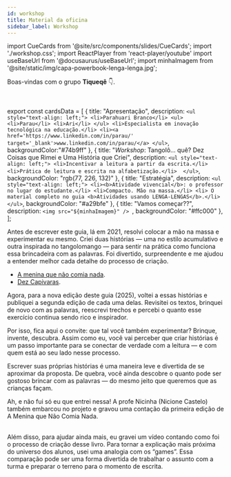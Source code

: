 ```yaml
---
id: workshop
title: Material da oficina
sidebar_label: Workshop
---
```

import CueCards from '@site/src/components/slides/CueCards';
import './workshop.css';
import ReactPlayer from 'react-player/youtube'
import useBaseUrl from '@docusaurus/useBaseUrl';
import minhaImagem from '@site/static/img/capa-powerbook-lenga-lenga.jpg';

Boas-vindas com o grupo **Tiqueqê** 👇.

<center>
<ReactPlayer url='https://www.youtube.com/watch?v=DyEq-BL32tY' controls={true} width='100%' />
</center>

<br />

export const cardsData = [
  {
    title: "Apresentação",
    description: `
    <ul style="text-align: left;">
      <li>Parahuari Branco</li>
      <ul>
        <li>Parau</li>
        <li>Ari</li>
      </ul>
      <li>Especialista em inovação tecnológica na educação.</li>
      <li><a href='https://www.linkedin.com/in/parau/' target='_blank'>www.linkedin.com/in/parau/</a>
    </ul>
    `,
    backgroundColor:"#74b9ff"
  },
  {
    title: "<i>Workshop</i>: Tangolô… quê? Dez Coisas que Rimei e Uma História que Criei",
    description: `
    <ul style="text-align: left;">
      <li>Incentivar a leitura a partir da escrita.</li>
      <li>Prática de leitura e escrita na alfabetização.</li> 
    </ul>
    `,
    backgroundColor: "rgb(77, 226, 132)"
  },
  {
    title: "Estratégia",
    description: `
    <ul style="text-align: left;">
      <li><b>Atividade vivencial</b>: o professor no lugar do estudante.</li>
      <li>Compacto. Mão na massa.</li>
      <li> O material completo no guia <b>Atividades usando LENGA-LENGAS</b>.</li> 
    </ul>
    `,
    backgroundColor: "#a29bfe"
  },
  {
    title: "Vamos começar??",
    description: `<img src="${minhaImagem}" />
    `,
    backgroundColor: "#ffc000"
  },
];


<CueCards cardsData={cardsData} title="Slides do workshop" open={true}/>



Antes de escrever este guia, lá em 2021, resolvi colocar a mão na massa e experimentar eu mesmo. Criei duas histórias — uma no estilo acumulativo e outra inspirada no tangolomango — para sentir na prática como funciona essa brincadeira com as palavras. Foi divertido, surpreendente e me ajudou a entender melhor cada detalhe do processo de criação.

  * [A menina que não comia nada](amenina).
  * [Dez Capivaras](capivara).

Agora, para a nova edição deste guia (2025), voltei a essas histórias e publiquei a segunda edição de cada uma delas. Revisitei os textos, brinquei de novo com as palavras, reescrevi trechos e percebi o quanto esse exercício continua sendo rico e inspirador.





Por isso, fica aqui o convite: que tal você também experimentar? Brinque, invente, descubra. Assim como eu, você vai perceber que criar histórias é um passo importante para se conectar de verdade com a leitura — e com quem está ao seu lado nesse processo.

Escrever suas próprias histórias é uma maneira leve e divertida de se aproximar da proposta. De quebra, você ainda descobre o quanto pode ser gostoso brincar com as palavras — do mesmo jeito que queremos que as crianças façam.

Ah, e não fui só eu que entrei nessa! A profe Nicinha (Nicione Castelo) também embarcou no projeto e gravou uma contação da primeira edição de A Menina que Não Comia Nada.

<center>
<ReactPlayer url='https://www.youtube.com/watch?v=siT_c9SiG_I' controls={true} width='100%' />
</center>
<br />
Além disso, para ajudar ainda mais, eu gravei um vídeo contando como foi o processo de criação desse livro. Para tornar a explicação mais próxima do universo dos alunos, usei uma analogia com os “games”. Essa comparação pode ser uma forma divertida de trabalhar o assunto com a turma e preparar o terreno para o momento de escrita.

<center>
<ReactPlayer url='https://www.youtube.com/watch?v=f3pJfdS-I1Y' controls={true} width='100%' />
</center>